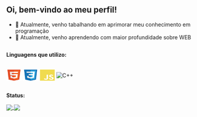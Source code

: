 ## Oi, bem-vindo ao meu perfil!

- 🔭 Atualmente, venho tabalhando em aprimorar meu conhecimento em programação
- 🌱 Atualmente, venho aprendendo com maior profundidade sobre WEB

##

**Linguagens que utilizo:**

<div style="display: inline_block"><br>
  <img align="center" alt="HTML" height="30" width="40" src="https://raw.githubusercontent.com/devicons/devicon/master/icons/html5/html5-original.svg">
  <img align="center" alt="CSS" height="30" width="40" src="https://raw.githubusercontent.com/devicons/devicon/master/icons/css3/css3-original.svg">
  <img align="center" alt="JS" height="30" width="40" src="https://raw.githubusercontent.com/devicons/devicon/master/icons/javascript/javascript-plain.svg">
  <img align="center" alt="C++" height="30" width="40" src="https://raw.githubusercontent.com/devicons/devicon/master/icons/csharp/cplusplus-original.svg">
<!--   <img align="center" alt="C++" height="30" width="40" src="https://raw.githubusercontent.com/jmnote/z-icons/master/svg/cpp.svg"> -->
</div>

##

**Status:**

<a href="https://github.com/matheusncodello">
  <img height="180em" align="center" src="https://github-readme-stats.vercel.app/api/top-langs/?username=matheusncodello&title_color=b7bebe&icon_color=0329AB&text_color=e8eaea&bg_color=171515&hide_langs_below=1" />
</a>
<a href="https://github.com/matheusncodello">
  <img height="180em" align="center" src="https://github-readme-stats.vercel.app/api?username=matheusncodello&&show_icons=true&title_color=b7bebe&icon_color=0329AB&text_color=e8eaea&bg_color=171515" />
</a>
